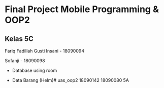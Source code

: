 # Final Project Mobile Programming & OOP2

## Kelas 5C
Fariq Fadillah Gusti Insani - 18090094

Sofanji - 18090098

- Database using room

- Data Barang (Helm)# uas_oop2 18090142 18090080 5A
